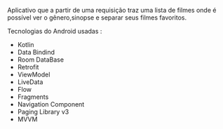 <p>Aplicativo que a partir de uma requisição traz uma lista de filmes onde é possível ver o gênero,sinopse e separar seus filmes favoritos.</p>

Tecnologias do Android usadas :</Br>
  * Kotlin</Br>
  * Data Bindind</Br>
  * Room DataBase</Br>
  * Retrofit</Br>
  * ViewModel</Br>
  * LiveData</Br>
  * Flow</Br>
  * Fragments</Br>
  * Navigation Component</Br>
  * Paging Library v3</Br>
  * MVVM</Br>
  
